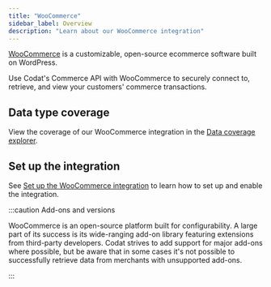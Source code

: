 ```yaml
---
title: "WooCommerce"
sidebar_label: Overview
description: "Learn about our WooCommerce integration"
---
```


[WooCommerce](https://woocommerce.com/) is a customizable, open-source ecommerce software built on WordPress.

Use Codat's Commerce API with WooCommerce to securely connect to, retrieve, and view your customers' commerce transactions.

## Data type coverage

View the coverage of our WooCommerce integration in the [Data coverage explorer](https://knowledge.codat.io/supported-features/commerce?view=tab-by-integration&integrationKey=ltpp).

## Set up the integration

See [Set up the WooCommerce integration](/integrations/commerce/woocommerce/commerce-woocommerce-setup) to learn how to set up and enable the integration.

:::caution Add-ons and versions

WooCommerce is an open-source platform built for configurability. A large part of its success is its wide-ranging add-on library featuring extensions from third-party developers. Codat strives to add support for major add-ons where possible, but be aware that in some cases it's not possible to successfully retrieve data from merchants with unsupported add-ons.

:::
